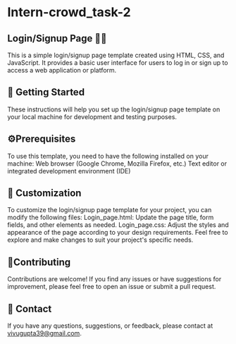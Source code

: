 # Intern-crowd_task-2
## Login/Signup Page 🔐👥
This is a simple login/signup page template created using HTML, CSS, and JavaScript. It provides a basic user interface for users to log in or sign up to access a web application or platform.

## 🚀 Getting Started
These instructions will help you set up the login/signup page template on your local machine for development and testing purposes.

## ⚙️Prerequisites
To use this template, you need to have the following installed on your machine:
Web browser (Google Chrome, Mozilla Firefox, etc.)
Text editor or integrated development environment (IDE)

## 🎨 Customization
To customize the login/signup page template for your project, you can modify the following files:
Login_page.html: Update the page title, form fields, and other elements as needed.
Login_page.css: Adjust the styles and appearance of the page according to your design requirements.
Feel free to explore and make changes to suit your project's specific needs.

## 🤝Contributing
Contributions are welcome! If you find any issues or have suggestions for improvement, please feel free to open an issue or submit a pull request.

## 📧 Contact
If you have any questions, suggestions, or feedback, please contact at vivugupta39@gmail.com.
